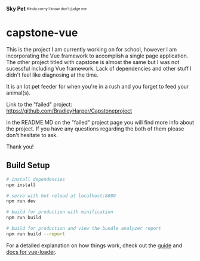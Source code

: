 **Sky Pet**  <sub><sup>Kinda corny I know don't judge me</sup></sub>

# capstone-vue

This is the project I am currently working on for school, however I am incorporating the Vue framework to accomplish a single page application. The other project titled with capstone is almost the same but I was not sucessful including Vue framework. Lack of dependencies and other stuff I didn't feel like diagnosing at the time.

It is an Iot pet feeder for when you're in a rush and you forget to feed your animal(s).

Link to the "failed" project: https://github.com/BradleyHarper/Capstoneproject

in the README.MD on the "failed" project page you will find more info about the project. If you have any questions regarding the both of them please don't hesitate to ask.

Thank you!

## Build Setup

``` bash
# install dependencies
npm install

# serve with hot reload at localhost:8080
npm run dev

# build for production with minification
npm run build

# build for production and view the bundle analyzer report
npm run build --report
```

For a detailed explanation on how things work, check out the [guide](http://vuejs-templates.github.io/webpack/) and [docs for vue-loader](http://vuejs.github.io/vue-loader).

